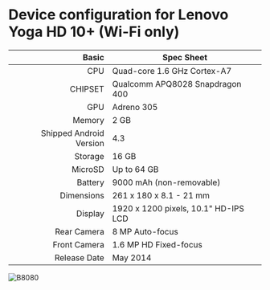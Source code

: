 # Device configuration for Lenovo Yoga HD 10+ (Wi-Fi only)

| Basic                   | Spec Sheet                           |
|------------------------:|--------------------------------------|
| CPU                     | Quad-core 1.6 GHz Cortex-A7          |
| CHIPSET                 | Qualcomm APQ8028 Snapdragon 400      |
| GPU                     | Adreno 305                           |
| Memory                  | 2 GB                                 |
| Shipped Android Version | 4.3                                  |
| Storage                 | 16 GB                                |
| MicroSD                 | Up to 64 GB                          |
| Battery                 | 9000 mAh (non-removable)             |
| Dimensions              | 261 x 180 x 8.1 - 21 mm              |
| Display                 | 1920 x 1200 pixels, 10.1" HD-IPS LCD |
| Rear Camera             | 8 MP Auto-focus                      |
| Front Camera            | 1.6 MP HD Fixed-focus                |
| Release Date            | May 2014                             |

![B8080](http://cdn2.gsmarena.com/vv/pics/lenovo/lenovo-yoga-tablet-10-plus-1.jpg "Lenovo Yoga HD 10+")
